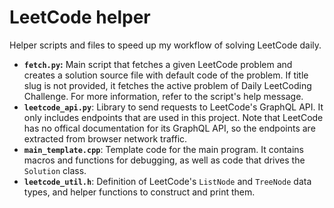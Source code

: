 # LeetCode helper

Helper scripts and files to speed up my workflow of solving LeetCode daily.

- **`fetch.py`:** Main script that fetches a given LeetCode problem and creates a solution source file with default code of the problem. If title slug is not provided, it fetches the active problem of Daily LeetCoding Challenge. For more information, refer to the script's help message.
- **`leetcode_api.py`**: Library to send requests to LeetCode's GraphQL API. It only includes endpoints that are used in this project. Note that LeetCode has no offical documentation for its GraphQL API, so the endpoints are extracted from browser network traffic.
- **`main_template.cpp`**: Template code for the main program. It contains macros and functions for debugging, as well as code that drives the `Solution` class.
- **`leetcode_util.h`**: Definition of LeetCode's `ListNode` and `TreeNode` data types, and helper functions to construct and print them.
